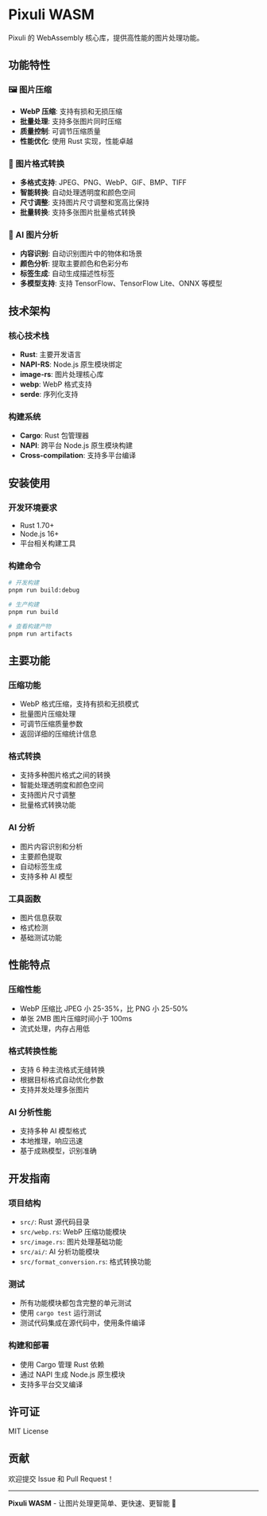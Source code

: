 # Pixuli WASM

Pixuli 的 WebAssembly 核心库，提供高性能的图片处理功能。

## 功能特性

### 🖼️ 图片压缩

- **WebP 压缩**: 支持有损和无损压缩
- **批量处理**: 支持多张图片同时压缩
- **质量控制**: 可调节压缩质量
- **性能优化**: 使用 Rust 实现，性能卓越

### 🔄 图片格式转换

- **多格式支持**: JPEG、PNG、WebP、GIF、BMP、TIFF
- **智能转换**: 自动处理透明度和颜色空间
- **尺寸调整**: 支持图片尺寸调整和宽高比保持
- **批量转换**: 支持多张图片批量格式转换

### 🤖 AI 图片分析

- **内容识别**: 自动识别图片中的物体和场景
- **颜色分析**: 提取主要颜色和色彩分布
- **标签生成**: 自动生成描述性标签
- **多模型支持**: 支持 TensorFlow、TensorFlow Lite、ONNX 等模型

## 技术架构

### 核心技术栈

- **Rust**: 主要开发语言
- **NAPI-RS**: Node.js 原生模块绑定
- **image-rs**: 图片处理核心库
- **webp**: WebP 格式支持
- **serde**: 序列化支持

### 构建系统

- **Cargo**: Rust 包管理器
- **NAPI**: 跨平台 Node.js 原生模块构建
- **Cross-compilation**: 支持多平台编译

## 安装使用

### 开发环境要求

- Rust 1.70+
- Node.js 16+
- 平台相关构建工具

### 构建命令

```bash
# 开发构建
pnpm run build:debug

# 生产构建
pnpm run build

# 查看构建产物
pnpm run artifacts
```

## 主要功能

### 压缩功能

- WebP 格式压缩，支持有损和无损模式
- 批量图片压缩处理
- 可调节压缩质量参数
- 返回详细的压缩统计信息

### 格式转换

- 支持多种图片格式之间的转换
- 智能处理透明度和颜色空间
- 支持图片尺寸调整
- 批量格式转换功能

### AI 分析

- 图片内容识别和分析
- 主要颜色提取
- 自动标签生成
- 支持多种 AI 模型

### 工具函数

- 图片信息获取
- 格式检测
- 基础测试功能

## 性能特点

### 压缩性能

- WebP 压缩比 JPEG 小 25-35%，比 PNG 小 25-50%
- 单张 2MB 图片压缩时间小于 100ms
- 流式处理，内存占用低

### 格式转换性能

- 支持 6 种主流格式无缝转换
- 根据目标格式自动优化参数
- 支持并发处理多张图片

### AI 分析性能

- 支持多种 AI 模型格式
- 本地推理，响应迅速
- 基于成熟模型，识别准确

## 开发指南

### 项目结构

- `src/`: Rust 源代码目录
- `src/webp.rs`: WebP 压缩功能模块
- `src/image.rs`: 图片处理基础功能
- `src/ai/`: AI 分析功能模块
- `src/format_conversion.rs`: 格式转换功能

### 测试

- 所有功能模块都包含完整的单元测试
- 使用 `cargo test` 运行测试
- 测试代码集成在源代码中，使用条件编译

### 构建和部署

- 使用 Cargo 管理 Rust 依赖
- 通过 NAPI 生成 Node.js 原生模块
- 支持多平台交叉编译

## 许可证

MIT License

## 贡献

欢迎提交 Issue 和 Pull Request！

---

**Pixuli WASM** - 让图片处理更简单、更快速、更智能 🚀
